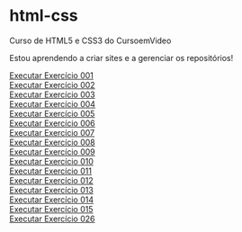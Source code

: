 # html-css
 Curso de HTML5 e CSS3 do CursoemVideo

 Estou aprendendo a criar sites e a gerenciar os repositórios!

<a href="https://geffersoncosta.github.io/html-css/exercicios/ex001/" target="_blank" rel="externo">Executar Exercício 001</a><br>
<a href="https://geffersoncosta.github.io/html-css/exercicios/ex002/" target="_blank">Executar Exercício 002</a><br>
<a href="https://geffersoncosta.github.io/html-css/exercicios/ex003/" target="_blank">Executar Exercício 003</a><br>
<a href="https://geffersoncosta.github.io/html-css/exercicios/ex004/" target="_blank">Executar Exercício 004</a><br>
<a href="https://geffersoncosta.github.io/html-css/exercicios/ex005/" target="_blank">Executar Exercício 005</a><br>
<a href="https://geffersoncosta.github.io/html-css/exercicios/ex006/" target="_blank">Executar Exercício 006</a><br>
<a href="https://geffersoncosta.github.io/html-css/exercicios/ex007/" target="_blank">Executar Exercício 007</a><br>
<a href="https://geffersoncosta.github.io/html-css/exercicios/ex008/" target="_blank">Executar Exercício 008</a><br>
<a href="https://geffersoncosta.github.io/html-css/exercicios/ex009/" target="_blank">Executar Exercício 009</a><br>
<a href="https://geffersoncosta.github.io/html-css/exercicios/ex010/" target="_blank">Executar Exercício 010</a><br>
<a href="https://geffersoncosta.github.io/html-css/exercicios/ex011/" target="_blank">Executar Exercício 011</a><br>
<a href="https://geffersoncosta.github.io/html-css/exercicios/ex012/" target="_blank">Executar Exercício 012</a><br>
<a href="https://geffersoncosta.github.io/html-css/exercicios/ex013/" target="_blank">Executar Exercício 013</a><br>
<a href="https://geffersoncosta.github.io/html-css/exercicios/ex014/" target="_blank">Executar Exercício 014</a><br>
<a href="https://geffersoncosta.github.io/html-css/exercicios/ex015/" target="_blank">Executar Exercício 015</a><br>
<a href="https://geffersoncosta.github.io/html-css/exercicios/ex026/mq005/index.html" target="_blank">Executar Exercício 026</a><br>
